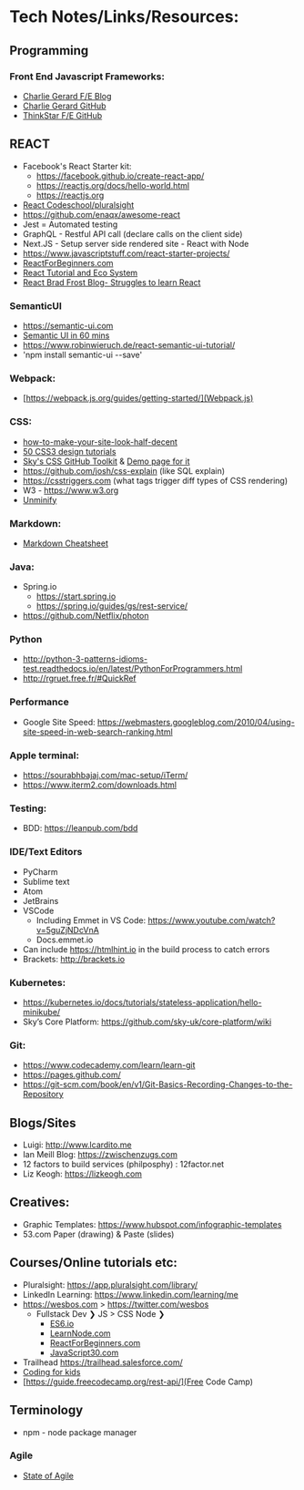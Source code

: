 # Tech Notes/Links/Resources:


## Programming

### Front End Javascript Frameworks:
  * [Charlie Gerard F/E Blog](https://medium.com/@devdevcharlie/things-nobody-ever-taught-me-about-css-5d16be8d5d0e)
  * [Charlie Gerard GitHub](https://github.com/charliegerard)
  * [ThinkStar F/E GitHub](https://github.com/gothinkster)

## REACT
  * Facebook's React Starter kit:
     * https://facebook.github.io/create-react-app/
     * https://reactjs.org/docs/hello-world.html
     * https://reactjs.org 
  * [React Codeschool/pluralsight](http://campus.codeschool.com/courses/powering-up-with-react/level/1/section/1/first-component)
  * https://github.com/enaqx/awesome-react 
  * Jest = Automated testing
  * GraphQL - Restful API call (declare calls on the client side)
  * Next.JS - Setup server side rendered site - React with Node
  * https://www.javascriptstuff.com/react-starter-projects/ 
  * [ReactForBeginners.com](http://ReactForBeginners.com) 
  * [React Tutorial and Eco System]( https://github.com/petehunt/react-howto)
  * [React Brad Frost Blog- Struggles to learn React](http://bradfrost.com/blog/post/my-struggle-to-learn-react/)
### SemanticUI
  * https://semantic-ui.com
  * [Semantic UI in 60 mins](https://www.youtube.com/watch?v=a9mUH1EWp40)
  * https://www.robinwieruch.de/react-semantic-ui-tutorial/
  * 'npm install semantic-ui --save'
 

### Webpack:
* [https://webpack.js.org/guides/getting-started/](Webpack.js)

### CSS:
  * [how-to-make-your-site-look-half-decent](https://24ways.org/2012/how-to-make-your-site-look-half-decent/)
  * [50 CSS3 design tutorials](https://designmodo.com/css3-techniques-tutorials/)
  * [Sky's CSS GitHub Toolkit](https://github.com/sky-uk/toolkit) & [Demo page for it](https://www.sky.com/toolkit/introduction)
  * https://github.com/josh/css-explain (like SQL explain)
  * https://csstriggers.com (what tags trigger diff types of CSS rendering)
  * W3 - https://www.w3.org
  * [Unminify](https://unminify.com)
  
 ### Markdown:
 * [Markdown Cheatsheet](https://github.com/adam-p/markdown-here/wiki/Markdown-Cheatsheet)


### Java:
  * Spring.io 
      * https://start.spring.io 
      * https://spring.io/guides/gs/rest-service/ 
  * https://github.com/Netflix/photon 

### Python
  * http://python-3-patterns-idioms-test.readthedocs.io/en/latest/PythonForProgrammers.html
  * http://rgruet.free.fr/#QuickRef 

### Performance
  * Google Site Speed: https://webmasters.googleblog.com/2010/04/using-site-speed-in-web-search-ranking.html

### Apple terminal:
  * https://sourabhbajaj.com/mac-setup/iTerm/
  * https://www.iterm2.com/downloads.html 

### Testing:
  * BDD: https://leanpub.com/bdd

### IDE/Text Editors
  * PyCharm
  * Sublime text
  * Atom
  * JetBrains
  * VSCode
       * Including Emmet in VS Code: https://www.youtube.com/watch?v=5guZjNDcVnA
       * Docs.emmet.io
  * Can include https://htmlhint.io in the build process to catch errors
  * Brackets: http://brackets.io 

### Kubernetes: 
  * https://kubernetes.io/docs/tutorials/stateless-application/hello-minikube/
  * Sky’s Core Platform: https://github.com/sky-uk/core-platform/wiki 

### Git: 
  * https://www.codecademy.com/learn/learn-git 
  * https://pages.github.com/
  * https://git-scm.com/book/en/v1/Git-Basics-Recording-Changes-to-the-Repository

## Blogs/Sites
  * Luigi: http://www.lcardito.me
  * Ian Meill Blog: https://zwischenzugs.com
  * 12 factors to build services (philposphy) : 12factor.net
  * Liz Keogh: https://lizkeogh.com 

## Creatives:
  * Graphic Templates: https://www.hubspot.com/infographic-templates
  * 53.com Paper (drawing) & Paste (slides)

## Courses/Online tutorials etc:
  * Pluralsight: https://app.pluralsight.com/library/
  * LinkedIn Learning: https://www.linkedin.com/learning/me 
  * https://wesbos.com > https://twitter.com/wesbos
      * Fullstack Dev ❯ JS > CSS Node ❯ 
         * [ES6.io](https://ES6.io) 
         * [LearnNode.com](https://LearnNode.com) 
         * [ReactForBeginners.com](http://ReactForBeginners.com) 
         * [JavaScript30.com](http://JavaScript30.com) 
* Trailhead https://trailhead.salesforce.com/ 
* [Coding for kids](Code.org)
* [https://guide.freecodecamp.org/rest-api/](Free Code Camp)

## Terminology
  * npm - node package manager

### Agile
  * [State of Agile](https://www.stateofagile.com/#ufh-c-473508-state-of-agile-report)

